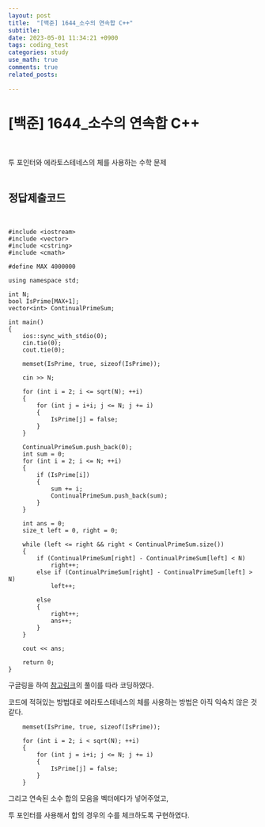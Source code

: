 ```yaml
---
layout: post
title:  "[백준] 1644_소수의 연속합 C++"
subtitle:   
date: 2023-05-01 11:34:21 +0900
tags: coding_test
categories: study
use_math: true
comments: true
related_posts:

---
```


# [백준] 1644_소수의 연속합 C++<br/>
<br/>

투 포인터와 에라토스테네스의 체를 사용하는 수학 문제<br/>
<br/>

## 정답제출코드<br/>
<br/>

```
#include <iostream>
#include <vector>
#include <cstring>
#include <cmath>

#define MAX 4000000

using namespace std;

int N;
bool IsPrime[MAX+1];
vector<int> ContinualPrimeSum;

int main()
{
    ios::sync_with_stdio(0);
    cin.tie(0);
    cout.tie(0);

    memset(IsPrime, true, sizeof(IsPrime));

    cin >> N;

    for (int i = 2; i <= sqrt(N); ++i)
    {
        for (int j = i+i; j <= N; j += i)
        {
            IsPrime[j] = false;
        }
    }

    ContinualPrimeSum.push_back(0);
    int sum = 0;
    for (int i = 2; i <= N; ++i)
    {
        if (IsPrime[i])
        {
            sum += i;
            ContinualPrimeSum.push_back(sum);
        }
    }

    int ans = 0;
    size_t left = 0, right = 0;

    while (left <= right && right < ContinualPrimeSum.size())
    {
        if (ContinualPrimeSum[right] - ContinualPrimeSum[left] < N)
            right++;
        else if (ContinualPrimeSum[right] - ContinualPrimeSum[left] > N)
            left++;
        
        else
        {
            right++;
            ans++;
        }    
    }

    cout << ans;

    return 0;
}
```

구글링을 하여 [참고링크](https://cocoon1787.tistory.com/357)의 풀이를 따라 코딩하였다.<br/>

코드에 적혀있는 방법대로 에라토스테네스의 체를 사용하는 방법은 아직 익숙치 않은 것 같다.<br/>

```
    memset(IsPrime, true, sizeof(IsPrime));

    for (int i = 2; i < sqrt(N); ++i)
    {
        for (int j = i+i; j <= N; j += i)
        {
            IsPrime[j] = false;
        }
    }
```

그리고 연속된 소수 합의 모음을 벡터에다가 넣어주었고,<br/>

투 포인터를 사용해서 합의 경우의 수를 체크하도록 구현하였다.<br/>
